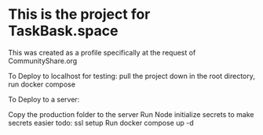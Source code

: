 # This is the project for TaskBask.space

This was created as a profile specifically at the request of CommunityShare.org


To Deploy to localhost for testing:
pull the project down
in the root directory, run  docker compose


To Deploy to a server:

Copy the production folder to the server
Run Node initialize secrets to make secrets easier
todo: ssl setup
Run docker compose up -d
